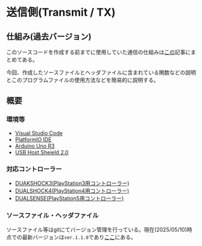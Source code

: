 # 送信側(Transmit / TX)  

## 仕組み(過去バージョン)  

このソースコードを作成する前までに使用していた通信の仕組みは[この](./controllerHome.md)記事にまとめてある。  

今回、作成したソースファイルとヘッダファイルに含まれている関数などの説明とこのプログラムファイルの使用方法などを簡易的に説明する。  

## 概要  

### 環境等  

* [Visual Studio Code](https://code.visualstudio.com/)  
* [PlatformIO IDE](../platformIO.md)  
* [Arduino Uno R3](https://docs.arduino.cc/hardware/uno-rev3/)  
* [USB Host Sheield 2.0](https://github.com/felis/USB_Host_Shield_2.0)  

### 対応コントローラー

* [DUAKSHOCK3(PlayStation3用コントローラー)](https://www.sony.com/ja/SonyInfo/design/gallery/CECH-ZC2/)  
* [DUALSHOCK4(PlayStation4用コントローラー)](https://www.playstation.com/ja-jp/accessories/dualshock-4-wireless-controller/)  
* [DUALSENSE(PlayStation5用コントローラー)](https://www.playstation.com/ja-jp/accessories/dualsense-wireless-controller/)  

### ソースファイル・ヘッダファイル  

ソースファイル等はgitにてバージョン管理を行っている。現在(2025/05/10)時点での最新バージョンは`ver.1.1.0`であり[ここ](https://github.com/s2301089/Control_General/tree/ver.1.1.0/codes/arduino_controller/PlayStationController/src)にある。  
